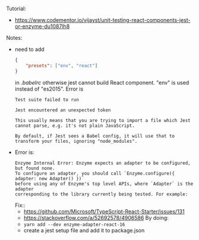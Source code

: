 Tutorial:
- https://www.codementor.io/vijayst/unit-testing-react-components-jest-or-enzyme-du1087lh8

Notes:

- need to add
    ```json
    {
        "presets": ["env", "react"]
    }
    ```
    in *.babelrc* otherwise jest cannot build React component. "env" is used 
    instead of "es2015". Error is
    ```
    Test suite failed to run

    Jest encountered an unexpected token

    This usually means that you are trying to import a file which Jest cannot parse, e.g. it's not plain JavaScript.

    By default, if Jest sees a Babel config, it will use that to transform your files, ignoring "node_modules".
    ```
- Error is:
    ```
    Enzyme Internal Error: Enzyme expects an adapter to be configured, but found none.
    To configure an adapter, you should call `Enzyme.configure({ adapter: new Adapter() })`
    before using any of Enzyme's top level APIs, where `Adapter` is the adapter
    corresponding to the library currently being tested. For example:
    ```
    Fix::
    - https://github.com/Microsoft/TypeScript-React-Starter/issues/131
    - https://stackoverflow.com/a/52692578/4906586
    By doing:
    - `yarn add --dev enzyme-adapter-react-16`
    - create a jest setup file and add it to package.json 